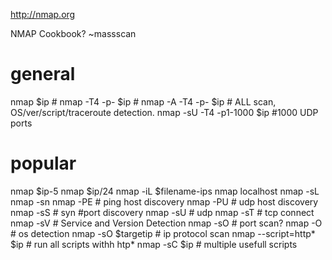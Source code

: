 http://nmap.org

NMAP Cookbook?
~massscan

# general
nmap $ip                    #
nmap -T4 -p- $ip            #
nmap -A -T4 -p- $ip         # ALL scan, OS/ver/script/traceroute detection.
nmap -sU -T4 -p1-1000 $ip   #1000 UDP ports

# popular
nmap $ip-5
nmap $ip/24
nmap -iL $filename-ips
nmap localhost
nmap -sL
nmap -sn
nmap -PE    # ping host discovery
nmap -PU    # udp host discovery
nmap -sS    # syn #port discovery
nmap -sU    # udp
nmap -sT    # tcp connect
nmap -sV    # Service and Version Detection
nmap -sO    # port scan? 
nmap -O     # os detection 
nmap -sO $targetip      # ip protocol scan
nmap --script=http* $ip # run all scripts withh htp*
nmap -sC $ip            # multiple usefull scripts 
